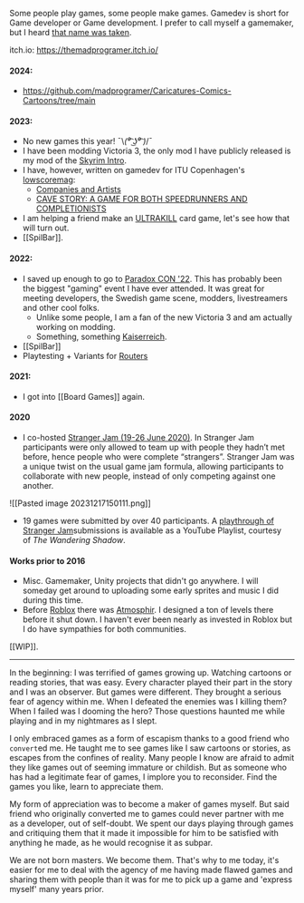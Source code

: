 Some people play games, some people make games. Gamedev is short for Game developer or Game development. I prefer to call myself a gamemaker, but I heard [that name was taken](https://gamemaker.io/en).

itch.io: https://themadprogramer.itch.io/
#### 2024:
* https://github.com/madprogramer/Caricatures-Comics-Cartoons/tree/main
#### 2023:
* No new games this year! ¯\\_(⁰͡ ͜ʖ⁰͡ )_/¯
* I have been modding Victoria 3, the only mod I have publicly released is my mod of the [Skyrim Intro](https://steamcommunity.com/sharedfiles/filedetails/?id=2949175547).
* I have, however, written on gamedev for ITU Copenhagen's [lowscoremag](https://lowscore.dk/about/):
	* [Companies and Artists](https://lowscore.dk/companies-and-artists/) 
	* [CAVE STORY: A GAME FOR BOTH SPEEDRUNNERS AND COMPLETIONISTS](https://lowscore.dk/cave-story-a-game-for-both-speedrunners-and-completionists/ "Cave Story: A Game for Both Speedrunners and Completionists")
* I am helping a friend make an [ULTRAKILL](https://store.steampowered.com/app/1229490/ULTRAKILL) card game, let's see how that will turn out.
* [[SpilBar]].
#### 2022:
* I saved up enough to go to [Paradox CON '22](https://www.paradoxinteractive.com/pdxcon). This has probably been the biggest "gaming" event I have ever attended. It was great for meeting developers, the Swedish game scene, modders, livestreamers and other cool folks.
	* Unlike some people, I am a fan of the new Victoria 3 and am actually working on modding.
	* Something, something [Kaiserreich](https://www.reddit.com/r/Kaiserreich/).
* [[SpilBar]]
* Playtesting + Variants for [Routers](https://rpggeek.com/rpg/78636/routers-rpg)
#### 2021:
* I got into [[Board Games]] again.
#### 2020
* I co-hosted [Stranger Jam (19-26 June 2020)](https://itch.io/jam/strangerjam2020). In Stranger Jam participants were only allowed to team up with people they hadn’t met before, hence people who were complete “strangers”. Stranger Jam was a unique twist on the usual game jam formula, allowing participants to collaborate with new people, instead of only competing against one another.

![[Pasted image 20231217150111.png]]

  * 19 games were submitted by over 40 participants. A [playthrough of Stranger Jam](https://www.youtube.com/playlist?list=PLjG0A3RTjh1Ti58VQ9hNe1alV4P7opc-N)submissions is available as a YouTube Playlist, courtesy of _The Wandering Shadow_.
#### Works prior to 2016
* Misc. Gamemaker, Unity projects that didn't go anywhere. I will someday get around to uploading some early sprites and music I did during this time.
* Before [Roblox](https://www.roblox.com/) there was [Atmosphir](https://atmosphir.fandom.com/wiki/Atmosphir). I designed a ton of levels there before it shut down. I haven't ever been nearly as invested in Roblox but I do have sympathies for both communities. 

[[WIP]].

-------

In the beginning: I was terrified of games growing up. Watching cartoons or reading stories, that was easy. Every character played their part in the story and I was an observer. But games were different. They brought a serious fear of agency within me. When I defeated the enemies was I killing them? When I failed was I dooming the hero? Those questions haunted me while playing and in my nightmares as I slept.

I only embraced games as a form of escapism thanks to a good friend who `convert`ed me. He taught me to see games like I saw cartoons or stories, as escapes from the confines of reality. Many people I know are afraid to admit they like games out of seeming immature or childish. But as someone who has had a legitimate fear of games, I implore you to reconsider. Find the games you like, learn to appreciate them.

My form of appreciation was to become a maker of games myself. But said friend who originally converted me to games could never partner with me as a developer, out of self-doubt. We spent our days playing through games and critiquing them that it made it impossible for him to be satisfied with anything he made, as he would recognise it as subpar.

We are not born masters. We become them. That's why to me today, it's easier for me to deal with the agency of me having made flawed games and sharing them with people than it was for me to pick up a game and 'express myself' many years prior.